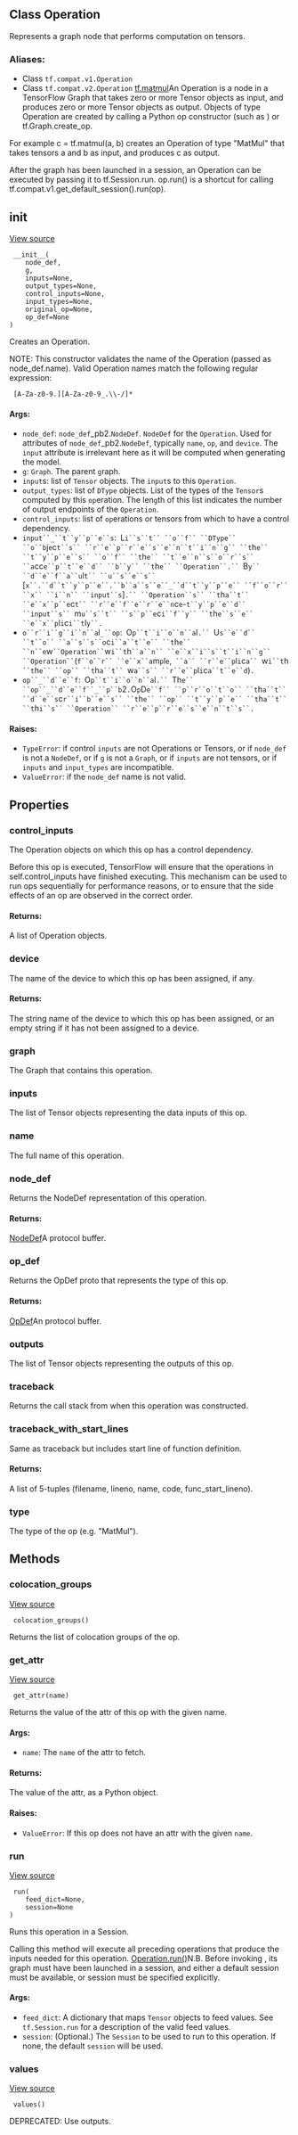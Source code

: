 ## Class Operation

Represents a graph node that performs computation on tensors.
### Aliases:
- Class `tf.compat.v1.Operation`
- Class `tf.compat.v2.Operation`
[tf.matmul](https://tensorflow.google.cn/api_docs/python/tf/linalg/matmul)An Operation is a node in a TensorFlow Graph that takes zero or more Tensor objects as input, and produces zero or more Tensor objects as output. Objects of type Operation are created by calling a Python op constructor (such as ) or tf.Graph.create_op.


For example c = tf.matmul(a, b) creates an Operation of type "MatMul" that takes tensors a and b as input, and produces c as output.

After the graph has been launched in a session, an Operation can be executed by passing it to tf.Session.run. op.run() is a shortcut for calling tf.compat.v1.get_default_session().run(op).
## __init__
[View source](https://github.com/tensorflow/tensorflow/blob/r2.0/tensorflow/python/framework/ops.py#L1640-L1792)


```
 __init__(
    node_def,
    g,
    inputs=None,
    output_types=None,
    control_inputs=None,
    input_types=None,
    original_op=None,
    op_def=None
)
```

Creates an Operation.

NOTE: This constructor validates the name of the Operation (passed as node_def.name). Valid Operation names match the following regular expression:

```
 [A-Za-z0-9.][A-Za-z0-9_.\\-/]*
```
#### Args:
- `node_def`: `node_def`_pb2.`NodeDef`. `NodeDef` for the `Operation`. Used for attributes of `node_def`_pb2.`NodeDef`, typically `name`, `op`, and `device`. The `input` attribute is irrelevant here as it will be computed when generating the model.
- `g`: `Graph`. The parent `g`raph.
- `input`s: list of `Tensor` objects. The `input`s to this `Operation`.
- `output_types`: list of `DType` objects. List of the types of the `Tensor`s computed by this `op`eration. The len`g`th of this list indicates the number of output endpoints of the `Operation`.
- `control_inputs`: list of `op`erations or tensors from which to have a control dependency.
- `input``_``t``y``p``e``s`:` `L`i``s``t`` ``o``f`` ``DType`` ``o``b`j`e`c`t``s`` ``r``e``p``r``e``s``e``n``t``i``n``g`` ``t`h`e`` ``t``y``p``e``s`` ``o``f`` ``t`h`e`` ``t``e``n``s``o``r``s`` ``a`cc`e``p``t``e``d`` ``b``y`` ``t`h`e`` ``Operation``.`` `B`y`` ``d``e``f``a``u`l`t`` ``u``s``e``s`` `[`x``.``d``t``y``p``e``.``b``a``s``e``_``d``t``y``p``e`` ``f``o``r`` ``x`` ``i``n`` ``input``s`]`.`` ``Operation``s`` ``t`h`a``t`` ``e``x``p``e`c`t`` ``r``e``f``e``r``e``n`c`e`-`t``y``p``e``d`` ``input``s`` `m`u``s``t`` ``s``p``e`c`i``f``y`` ``t`h`e``s``e`` ``e``x``p`l`i`c`i``t`l`y``.`
- `o``r``i``g``i``n``a`l`_``op`:` `O`p``t``i``o``n``a`l`.`` `U`s``e``d`` ``t``o`` ``a``s``s``o`c`i``a``t``e`` ``t`h`e`` ``n``e`w` ``Operation`` `w`i``t`h` ``a``n`` ``e``x``i``s``t``i``n``g`` ``Operation`` `(`f``o``r`` ``e``x``a`m`p`l`e`,` ``a`` ``r``e``p`l`i`c`a`` `w`i``t`h` ``t`h`e`` ``op`` ``t`h`a``t`` `w`a``s`` ``r``e``p`l`i`c`a``t``e``d`)`.`
- `op``_``d``e``f`:` `O`p``t``i``o``n``a`l`.`` `Th`e`` ``op``_``d``e``f``_``p``b`2`.`O`p`D`e``f`` ``p``r``o``t``o`` ``t`h`a``t`` ``d``e``s`c`r``i``b``e``s`` ``t`h`e`` ``op`` ``t``y``p``e`` ``t`h`a``t`` ``t`h`i``s`` ``Operation`` ``r``e``p``r``e``s``e``n``t``s``.`
#### Raises:
- `TypeError`: if control `inputs` are not Operations or Tensors, or if `node_def` is not a `NodeDef`, or if `g` is not a `Graph`, or if `inputs` are not tensors, or if `inputs` and `input_types` are incompatible.
- `ValueError`: if the `node_def` name is not valid.
## Properties
### control_inputs

The Operation objects on which this op has a control dependency.

Before this op is executed, TensorFlow will ensure that the operations in self.control_inputs have finished executing. This mechanism can be used to run ops sequentially for performance reasons, or to ensure that the side effects of an op are observed in the correct order.
#### Returns:

A list of Operation objects.
### device

The name of the device to which this op has been assigned, if any.
#### Returns:

The string name of the device to which this op has been assigned, or an empty string if it has not been assigned to a device.
### graph

The Graph that contains this operation.
### inputs

The list of Tensor objects representing the data inputs of this op.
### name

The full name of this operation.
### node_def

Returns the NodeDef representation of this operation.
#### Returns:
[NodeDef](https://tensorflow.google.cn/code/tensorflow/core/framework/node_def.proto)A  protocol buffer.

### op_def

Returns the OpDef proto that represents the type of this op.
#### Returns:
[OpDef](https://tensorflow.google.cn/code/tensorflow/core/framework/op_def.proto)An  protocol buffer.

### outputs

The list of Tensor objects representing the outputs of this op.
### traceback

Returns the call stack from when this operation was constructed.
### traceback_with_start_lines

Same as traceback but includes start line of function definition.
#### Returns:

A list of 5-tuples (filename, lineno, name, code, func_start_lineno).
### type

The type of the op (e.g. "MatMul").
## Methods
### colocation_groups
[View source](https://github.com/tensorflow/tensorflow/blob/r2.0/tensorflow/python/framework/ops.py#L1840-L1857)


```
 colocation_groups()
```

Returns the list of colocation groups of the op.
### get_attr
[View source](https://github.com/tensorflow/tensorflow/blob/r2.0/tensorflow/python/framework/ops.py#L2368-L2405)


```
 get_attr(name)
```

Returns the value of the attr of this op with the given name.
#### Args:
- `name`: The `name` of the attr to fetch.
#### Returns:

The value of the attr, as a Python object.
#### Raises:
- `ValueError`: If this op does not have an attr with the given `name`.
### run
[View source](https://github.com/tensorflow/tensorflow/blob/r2.0/tensorflow/python/framework/ops.py#L2426-L2442)


```
 run(
    feed_dict=None,
    session=None
)
```

Runs this operation in a Session.

Calling this method will execute all preceding operations that produce the inputs needed for this operation.
[Operation.run()](https://tensorflow.google.cn/api_docs/python/tf/Operation#run)N.B. Before invoking , its graph must have been launched in a session, and either a default session must be available, or session must be specified explicitly.

#### Args:
- `feed_dict`: A dictionary that maps `Tensor` objects to feed values. See `tf.Session.run` for a description of the valid feed values.
- `session`: (Optional.) The `Session` to be used to run to this operation. If none, the default `session` will be used.
### values
[View source](https://github.com/tensorflow/tensorflow/blob/r2.0/tensorflow/python/framework/ops.py#L1859-L1861)


```
 values()
```

DEPRECATED: Use outputs.
